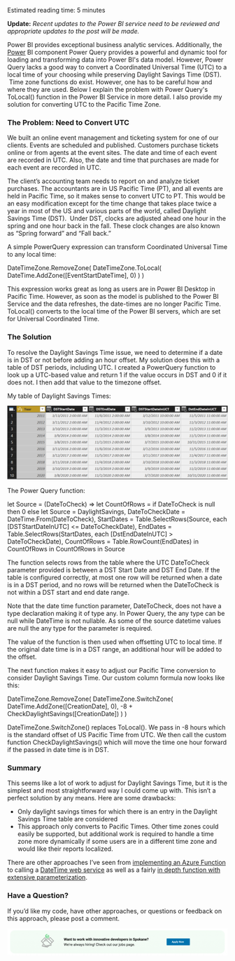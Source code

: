 
Estimated reading time: 5 minutes

**Update:** _Recent updates to the Power BI service need to be reviewed and appropriate updates to the post will be made._

Power BI provides exceptional business analytic services. Additionally, the [Power](https://intellitect.com/power-bi-data-importation/) BI component Power Query provides a powerful and dynamic tool for loading and transforming data into Power BI's data model. However, Power Query lacks a good way to convert a Coordinated Universal Time (UTC) to a local time of your choosing while preserving Daylight Savings Time (DST).  Time zone functions do exist. However, one has to be careful how and where they are used. Below I explain the problem with Power Query's ToLocal() function in the Power BI Service in more detail. I also provide my solution for converting UTC to the Pacific Time Zone.

### The Problem: Need to Convert UTC

We built an online event management and ticketing system for one of our clients. Events are scheduled and published. Customers purchase tickets online or from agents at the event sites. The date and time of each event are recorded in UTC. Also, the date and time that purchases are made for each event are recorded in UTC.

The client’s accounting team needs to report on and analyze ticket purchases. The accountants are in US Pacific Time (PT), and all events are held in Pacific Time, so it makes sense to convert UTC to PT. This would be an easy modification except for the time change that takes place twice a year in most of the US and various parts of the world, called Daylight Savings Time (DST).  Under DST, clocks are adjusted ahead one hour in the spring and one hour back in the fall. These clock changes are also known as “Spring forward” and “Fall back.”

A simple PowerQuery expression can transform Coordinated Universal Time to any local time:

DateTimeZone.RemoveZone(
  DateTimeZone.ToLocal(
    DateTime.AddZone(\[EventStartDateTime\], 0)
  )
)

This expression works great as long as users are in Power BI Desktop in Pacific Time. However, as soon as the model is published to the Power BI Service and the data refreshes, the date-times are no longer Pacific Time. ToLocal() converts to the local time of the Power BI servers, which are set for Universal Coordinated Time.

### The Solution

To resolve the Daylight Savings Time issue, we need to determine if a date is in DST or not before adding an hour offset. My solution does this with a table of DST periods, including UTC. I created a PowerQuery function to look up a UTC-based value and return 1 if the value occurs in DST and 0 if it does not. I then add that value to the timezone offset.

My table of Daylight Savings Times:

![Table of US Daylight Savings Times](https://raw.githubusercontent.com/worseTyler/MarkdownBlogs/main/2017/12/convert-utc-local-time-daylight-savings-support-power-bi/images/dst-table-1024x342.png "Table of US Daylight Savings Times")

The Power Query function:

let
  Source = (DateToCheck) => let
    CountOfRows = if DateToCheck is null
      then 0
    else let Source = DaylightSavings,
      DateToCheckDate = DateTime.From(DateToCheck),
      StartDates = Table.SelectRows(Source, each \[DSTStartDateInUTC\] <= DateToCheckDate),   EndDates = Table.SelectRows(StartDates, each \[DstEndDateInUTC\] > DateToCheckDate),
      CountOfRows = Table.RowCount(EndDates)
    in
      CountOfRows
  in
    CountOfRows
in
  Source

The function selects rows from the table where the UTC DateToCheck parameter provided is between a DST Start Date and DST End Date. If the table is configured correctly, at most one row will be returned when a date is in a DST period, and no rows will be returned when the DateToCheck is not within a DST start and end date range.

Note that the date time function parameter, DateToCheck, does not have a type declaration making it of type any. In Power Query, the any type can be null while DateTime is not nullable. As some of the source datetime values are null the any type for the parameter is required.

The value of the function is then used when offsetting UTC to local time. If the original date time is in a DST range, an additional hour will be added to the offset.

The next function makes it easy to adjust our Pacific Time conversion to consider Daylight Savings Time. Our custom column formula now looks like this:

  DateTimeZone.RemoveZone(
    DateTimeZone.SwitchZone(
      DateTime.AddZone(\[CreationDate\], 0),
      -8 + CheckDaylightSavings(\[CreationDate\])
    )
  )

DateTimeZone.SwitchZone() replaces ToLocal(). We pass in -8 hours which is the standard offset of US Pacific Time from UTC. We then call the custom function CheckDaylightSavings() which will move the time one hour forward if the passed in date time is in DST.

### Summary

This seems like a lot of work to adjust for Daylight Savings Time, but it is the simplest and most straightforward way I could come up with. This isn’t a perfect solution by any means. Here are some drawbacks:

- Only daylight savings times for which there is an entry in the Daylight Savings Time table are considered
- This approach only converts to Pacific Times. Other time zones could easily be supported, but additional work is required to handle a time zone more dynamically if some users are in a different time zone and would like their reports localized.

There are other approaches I’ve seen from [implementing an Azure Function](https://chris.koester.io/index.php/2017/03/28/call-an-azure-function-from-power-bi/) to calling a [DateTime web service](https://radacad.com/solving-dax-time-zone-issue-in-power-bi) as well as a fairly [in depth function with extensive parameterization](https://www.youtube.com/watch?v=wrEyYTBnYfU).

### Have a Question?

If you’d like my code, have other approaches, or questions or feedback on this approach, please post a comment.

![](https://raw.githubusercontent.com/worseTyler/MarkdownBlogs/main/2017/12/convert-utc-local-time-daylight-savings-support-power-bi/images/Blog-job-ad-1024x127.png)
